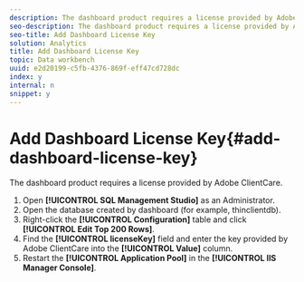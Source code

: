```yaml
---
description: The dashboard product requires a license provided by Adobe ClientCare.
seo-description: The dashboard product requires a license provided by Adobe ClientCare.
seo-title: Add Dashboard License Key
solution: Analytics
title: Add Dashboard License Key
topic: Data workbench
uuid: e2d20199-c5fb-4376-869f-eff47cd728dc
index: y
internal: n
snippet: y
---
```


# Add Dashboard License Key{#add-dashboard-license-key}

The dashboard product requires a license provided by Adobe ClientCare.

1. Open **[!UICONTROL SQL Management Studio]** as an Administrator.
1. Open the database created by dashboard (for example, thinclientdb).
1. Right-click the **[!UICONTROL Configuration]** table and click **[!UICONTROL Edit Top 200 Rows]**.
1. Find the **[!UICONTROL licenseKey]** field and enter the key provided by Adobe ClientCare into the **[!UICONTROL Value]** column.
1. Restart the **[!UICONTROL Application Pool]** in the **[!UICONTROL IIS Manager Console]**.
